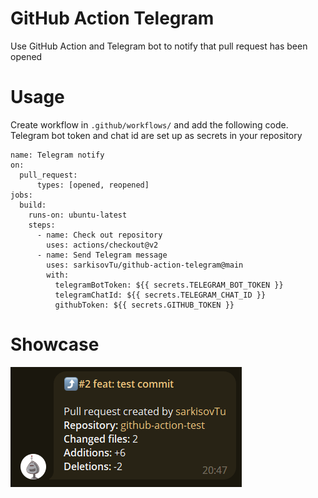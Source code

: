 # GitHub Action Telegram

Use GitHub Action and Telegram bot to notify that pull request has been opened

# Usage

Create workflow in `.github/workflows/` and add the following code. Telegram bot token and chat id are set up as secrets in your repository

```
name: Telegram notify
on:
  pull_request:
      types: [opened, reopened]
jobs:
  build:
    runs-on: ubuntu-latest
    steps:
      - name: Check out repository
        uses: actions/checkout@v2
      - name: Send Telegram message
        uses: sarkisovTu/github-action-telegram@main
        with:
          telegramBotToken: ${{ secrets.TELEGRAM_BOT_TOKEN }}
          telegramChatId: ${{ secrets.TELEGRAM_CHAT_ID }}
          githubToken: ${{ secrets.GITHUB_TOKEN }}
```

# Showcase

![Telegram message](./docs/images/message_example.png)